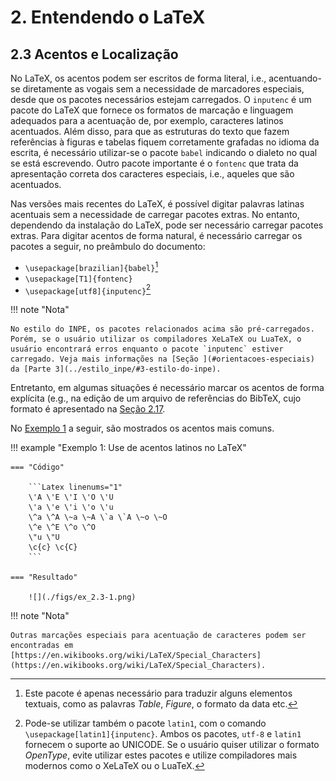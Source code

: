 # 2. Entendendo o LaTeX

## 2.3 Acentos e Localização

No LaTeX, os acentos podem ser escritos de forma literal, i.e., acentuando-se diretamente as vogais sem a necessidade de marcadores especiais, desde que os pacotes necessários estejam carregados. O `inputenc` é um pacote do LaTeX que fornece os formatos de marcação e linguagem adequados para a acentuação de, por exemplo, caracteres latinos acentuados. Além disso, para que as estruturas do texto que fazem referências à figuras e tabelas fiquem corretamente grafadas no idioma da escrita, é necessário utilizar-se o pacote `babel` indicando o dialeto no qual se está escrevendo. Outro pacote importante é o `fontenc` que trata da apresentação correta dos caracteres especiais, i.e., aqueles que são acentuados.

Nas versões mais recentes do LaTeX, é possível digitar palavras latinas acentuais sem a necessidade de carregar pacotes extras. No entanto, dependendo da instalação do LaTeX, pode ser necessário carregar pacotes extras.  Para digitar acentos de forma natural, é necessário carregar os pacotes a seguir, no preâmbulo do documento:

* `\usepackage[brazilian]{babel}`[^3]
* `\usepackage[T1]{fontenc}`
* `\usepackage[utf8]{inputenc}`[^4]

[^3]: Este pacote é apenas necessário para traduzir alguns elementos textuais, como as palavras *Table*, *Figure*, o formato da data etc.
[^4]: Pode-se utilizar também o pacote `latin1`, com o comando `\usepackage[latin1]{inputenc}`. Ambos os pacotes, `utf-8` e `latin1` fornecem o suporte ao UNICODE. Se o usuário quiser utilizar o formato *OpenType*, evite utilizar estes pacotes e utilize compiladores mais modernos como o XeLaTeX ou o LuaTeX.

!!! note "Nota"

    No estilo do INPE, os pacotes relacionados acima são pré-carregados. Porém, se o usuário utilizar os compiladores XeLaTeX ou LuaTeX, o usuário encontrará erros enquanto o pacote `inputenc` estiver carregado. Veja mais informações na [Seção ](#orientacoes-especiais) da [Parte 3](../estilo_inpe/#3-estilo-do-inpe).

Entretanto, em algumas situações é necessário marcar os acentos de forma explícita (e.g., na edição de um arquivo de referências do BibTeX, cujo formato é apresentado na [Seção 2.17](../citacoes_referencias/#217-citacoes-e-referencias).

No [Exemplo 1](#exe_acentos) a seguir, são mostrados os acentos mais comuns.

!!! example "<a id="exe_acentos"></a>Exemplo 1: Use de acentos latinos no LaTeX"

    === "Código"

        ```Latex linenums="1"
        \'A \'E \'I \'O \'U
        \'a \'e \'i \'o \'u
        \^a \^A \~a \~A \`a \`A \~o \~O
        \^e \^E \^o \^O
        \"u \"U
        \c{c} \c{C}
        ```

    === "Resultado"

        ![](./figs/ex_2.3-1.png)

!!! note "Nota"

    Outras marcações especiais para acentuação de caracteres podem ser encontradas em [https://en.wikibooks.org/wiki/LaTeX/Special_Characters](https://en.wikibooks.org/wiki/LaTeX/Special_Characters).